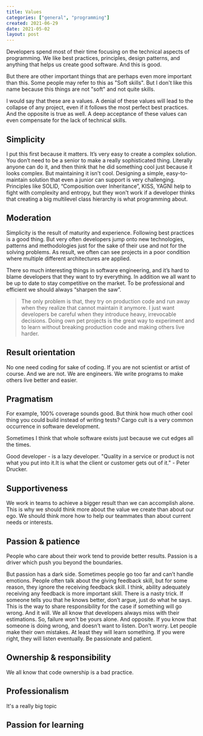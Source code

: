 ```yaml
---
title: Values
categories: ["general", "programming"]
created: 2021-06-29
date: 2021-05-02
layout: post
---
```


Developers spend most of their time focusing on the technical aspects of programming.
We like best practices, principles, design patterns, and anything that helps us create good software.
And this is good.

But there are other important things that are perhaps even more important than this.
Some people may refer to this as "Soft skills".
But I don't like this name because this things are not "soft" and not quite skills.

I would say that these are a values.
A denial of these values will lead to the collapse of any project, even if it follows the most perfect best practices.
And the opposite is true as well.
A deep acceptance of these values can even compensate for the lack of technical skills.

## Simplicity

I put this first because it matters.
It’s very easy to create a complex solution.
You don’t need to be a senior to make a really sophisticated thing.
Literally anyone can do it, and then think that he did something cool just because it looks complex.
But maintaining it isn't cool.
Designing a simple, easy-to-maintain solution that even a junior can support is very challenging.
Principles like SOLID, “Composition over Inheritance”, KISS, YAGNI help to fight with complexity and entropy,
but they won't work if a developer thinks that creating a big multilevel class hierarchy is what programming about.

## Moderation

Simplicity is the result of maturity and experience.
Following best practices is a good thing.
But very often developers jump onto new technologies, patterns and methodologies just for the sake of their use and not for the solving problems.
As result, we often can see projects in a poor condition where multiple different architectures are applied.

There so much interesting things in software engineering, and it’s hard to blame developers that they want to try everything.
In addition we all want to be up to date to stay competitive on the market.
To be professional and efficient we should always “sharpen the saw”.

> The only problem is that, they try on production code and run away when they realize that cannot maintain it anymore.
> I just want developers be careful when they introduce heavy, irrevocable decisions.
Doing own pet projects is the great way to experiment and to learn without breaking production code and making others live harder.

## Result orientation

No one need coding for sake of coding.
If you are not scientist or artist of course.
And we are not. We are engineers.
We write programs to make others live better and easier.

## Pragmatism

For example, 100% coverage sounds good.
But think how much other cool thing you could build instead of writing tests?
Cargo cult is a very common occurrence in software development.

Sometimes I think that whole software exists just because we cut edges all the times.

Good developer - is a lazy developer.
"Quality in a service or product is not what you put into it.It is what the client or customer gets out of it." - Peter Drucker.

## Supportiveness

 We work in teams to achieve a bigger result than we can accomplish alone.
 This is why we should think more about the value we create than about our ego.
 We should think more how to help our teammates than about current needs or interests.

## Passion & patience

People who care about their work tend to provide better results.
Passion is a driver which push you beyond the boundaries.

But passion has a dark side.
Sometimes people go too far and can’t handle emotions.
People often talk about the giving feedback skill, but for some reason, they ignore the receiving feedback skill.
I think, ability adequately receiving any feedback is more important skill.
There is a nasty trick.
If someone tells you that he knows better, don’t argue, just do what he says.
This is the way to share responsibility for the case if something will go wrong.
And it will.
We all know that developers always miss with their estimations.
So, failure won't be yours alone.
And opposite. If you know that someone is doing wrong, and doesn’t want to listen.
Don’t worry. Let people make their own mistakes.
At least they will learn something. If you were right, they will listen eventually.
Be passionate and patient.

## Ownership & responsibility

We all know that code ownership is a bad practice.

## Professionalism

It's a really big topic

## Passion for learning

